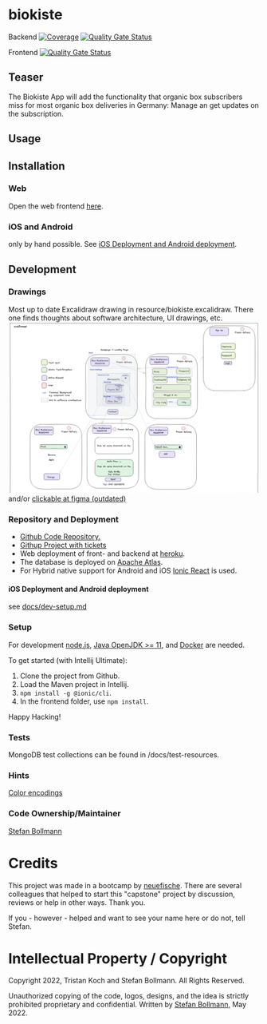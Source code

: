 # biokiste
Backend [![Coverage](https://sonarcloud.io/api/project_badges/measure?project=boltzmann_biokiste_backend&metric=coverage)](https://sonarcloud.io/summary/new_code?id=boltzmann_biokiste_backend)
[![Quality Gate Status](https://sonarcloud.io/api/project_badges/measure?project=boltzmann_biokiste_backend&metric=alert_status)](https://sonarcloud.io/summary/new_code?id=boltzmann_biokiste_backend) 

Frontend [![Quality Gate Status](https://sonarcloud.io/api/project_badges/measure?project=boltzmann_biokiste_frontend&metric=alert_status)](https://sonarcloud.io/summary/new_code?id=boltzmann_biokiste_frontend)
## Teaser
The Biokiste App will add the functionality that organic box subscribers miss for most organic box deliveries in Germany: Manage an get updates on the subscription.

## Usage

## Installation

### Web
Open the web frontend [here](https://biokiste.herokuapp.com/).

### iOS and Android
only by hand possible. See [iOS Deployment and Android deployment](#ios-deployment-and-android-deployment).


## Development

### Drawings
Most up to date Excalidraw drawing in resource/biokiste.excalidraw. There one finds thoughts
about software architecture, UI drawings, etc.
![Planned Customer view](resources/img.png) and/or [clickable at figma (outdated)](https://www.figma.com/file/Ysrx9lh0R2de59mFTg4TeT/Biokiste?node-id=7%3A21)


### Repository and Deployment
- [Github Code Repository.](https://github.com/Boltzmann/biokiste)
- [Githup Project with tickets](https://github.com/Boltzmann/biokiste/projects/1)
- Web deployment of front- and backend at [heroku](https://dashboard.heroku.com/apps/biokiste/deploy/heroku-git).
- The database is deployed on [Apache Atlas](https://cloud.mongodb.com).
- For Hybrid native support for Android and iOS [Ionic React](https://ionicframework.com/docs/react) 
is used.

#### iOS Deployment and Android deployment
see [docs/dev-setup.md](/docs/dev-setup.md)

### Setup
For development [node.js](https://nodejs.org/en/), 
[Java OpenJDK >= 11](https://openjdk.java.net/projects/jdk/11/), 
and [Docker](https://www.docker.com/) are needed.

To get started (with Intellij Ultimate):
1. Clone the project from Github.
2. Load the Maven project in Intellij.
3. ``npm install -g @ionic/cli``.
4. In the frontend folder, use ``npm install``.

Happy Hacking!
### Tests
MongoDB test collections can be found in /docs/test-resources.

### Hints
[Color encodings](https://coolors.co/306b34-d3b88c-482728-5ef38c-78a1bb)

### Code Ownership/Maintainer
[Stefan Bollmann](mailto:stefan.bollmann@rwth-aachen.de)

# Credits
This project was made in a bootcamp by [neuefische](https://www.neuefische.de). There are several colleagues that helped to start this "capstone" project by discussion, reviews or help in other ways. Thank you.

If you - however - helped and want to see your name here or do not, tell Stefan.

# Intellectual Property / Copyright
Copyright 2022, Tristan Koch and Stefan Bollmann. All Rights Reserved. 

Unauthorized copying of the code, logos, designs, and the idea is strictly prohibited proprietary and confidential. Written by [Stefan Bollmann](mailto:stefan.bollmann@rwth-aachen.de), May 2022.
